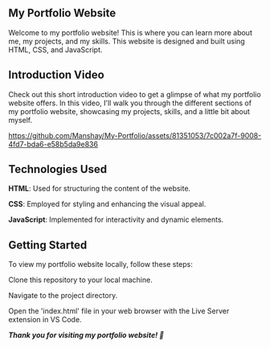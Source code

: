 ## My Portfolio Website

Welcome to my portfolio website! This is where you can learn more about me, my projects, and my skills. This website is designed and built using HTML, CSS, and JavaScript.

## Introduction Video

Check out this short introduction video to get a glimpse of what my portfolio website offers. In this video, I'll walk you through the different sections of my portfolio website, showcasing my projects, skills, and a little bit about myself.

https://github.com/Manshay/My-Portfolio/assets/81351053/7c002a7f-9008-4fd7-bda6-e58b5da9e836

## Technologies Used
**HTML**: Used for structuring the content of the website.

**CSS**: Employed for styling and enhancing the visual appeal.

**JavaScript**: Implemented for interactivity and dynamic elements.

## Getting Started
To view my portfolio website locally, follow these steps:

Clone this repository to your local machine.

Navigate to the project directory.

Open the 'index.html' file in your web browser with the Live Server extension in VS Code.

***Thank you for visiting my portfolio website! 🚀***



